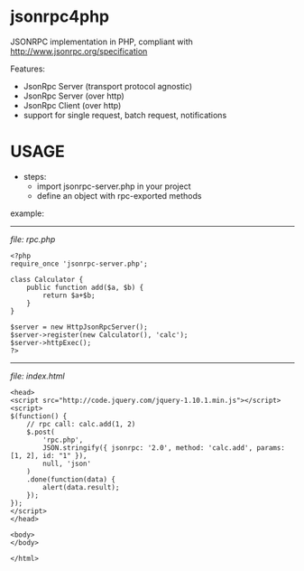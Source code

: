 # jsonrpc4php

JSONRPC implementation in PHP, compliant with http://www.jsonrpc.org/specification

Features:
- JsonRpc Server (transport protocol agnostic)
- JsonRpc Server (over http)
- JsonRpc Client (over http)
- support for single request, batch request, notifications

# USAGE
* steps:
    + import jsonrpc-server.php in your project
    + define an object with rpc-exported methods

example:

* * *
*file: rpc.php*

    <?php 
    require_once 'jsonrpc-server.php';
    
    class Calculator {
        public function add($a, $b) {
            return $a+$b;
        }
    }
 
    $server = new HttpJsonRpcServer();
    $server->register(new Calculator(), 'calc');
    $server->httpExec(); 
    ?> 

* * *
*file: index.html*
    <html>
    
    <head>
    <script src="http://code.jquery.com/jquery-1.10.1.min.js"></script>
    <script>
    $(function() {
        // rpc call: calc.add(1, 2)
        $.post(
            'rpc.php',
            JSON.stringify({ jsonrpc: '2.0', method: 'calc.add', params: [1, 2], id: "1" }),
            null, 'json'
        )
        .done(function(data) {
            alert(data.result);
        });
    });
    </script>
    </head>
    
    <body>
    </body>
    
    </html>

